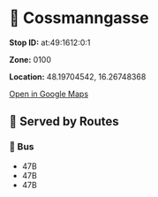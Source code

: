 # 🚉 Cossmanngasse


**Stop ID:** at:49:1612:0:1

**Zone:** 0100

**Location:** 48.19704542, 16.26748368

[Open in Google Maps](https://www.google.com/maps?q=48.19704542,16.26748368)

## 🚆 Served by Routes

### 🚌 Bus
- 47B
- 47B
- 47B